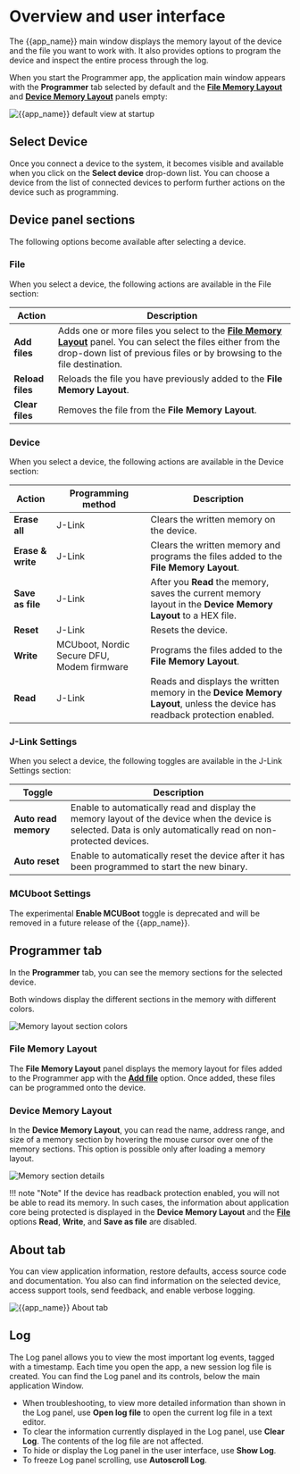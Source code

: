 # Overview and user interface

The {{app_name}} main window displays the memory layout of the device and the file you want to work with. It also provides options to program the device and inspect the entire process through the log.

When you start the Programmer app, the application main window appears with the **Programmer** tab selected by default and the [**File Memory Layout**](#file-memory-layout) and [**Device Memory Layout**](#device-memory-layout) panels empty:

![{{app_name}} default view at startup](./screenshots/programmer_overview.png "{{app_name}} main window")

## Select Device

Once you connect a device to the system, it becomes visible and available when you click on the **Select device** drop-down list. You can choose a device from the list of connected devices to perform further actions on the device such as programming.

## Device panel sections

The following options become available after selecting a device.

### File

When you select a device, the following actions are available in the File section:

| Action              | Description                                                                                        |
|---------------------|----------------------------------------------------------------------------------------------------|
| **Add files**       | Adds one or more files you select to the [**File Memory Layout**](#file-memory-layout) panel. You can select the files either from the drop-down list of previous files or by browsing to the file destination.              |
| **Reload files**    | Reloads the file you have previously added to the **File Memory Layout**.                          |
| **Clear files**     | Removes the file from the **File Memory Layout**.                                                  |

### Device

When you select a device, the following actions are available in the Device section:

| Action              | Programming method       | Description                                                                                        |
|---------------------|--------------------------|----------------------------------------------------------------------------------------------------|
| **Erase all**       | J-Link                   | Clears the written memory on the device.                                                           |
| **Erase & write**   | J-Link                   | Clears the written memory and programs the files added to the **File Memory Layout**.              |
| **Save as file**    | J-Link                   | After you **Read** the memory, saves the current memory layout in the **Device Memory Layout** to a HEX file.                     |
| **Reset**           | J-Link                   | Resets the device.                                                                                 |
| **Write**           | MCUboot, Nordic Secure DFU, Modem firmware | Programs the files added to the **File Memory Layout**.                                 |
| **Read**            | J-Link                   | Reads and displays the written memory in the **Device Memory Layout**, unless the device has readback protection enabled.  |

### J-Link Settings

When you select a device, the following toggles are available in the J-Link Settings section:

| Toggle                            | Description                                                                                          |
|-----------------------------------|------------------------------------------------------------------------------------------------------|
| **Auto read memory**              | Enable to automatically read and display the memory layout of the device when the device is selected. Data is only automatically read on non-protected devices. |
| **Auto reset**                    | Enable to automatically reset the device after it has been programmed to start the new binary.       |

### MCUboot Settings

The experimental **Enable MCUBoot** toggle is deprecated and will be removed in a future release of the {{app_name}}.

## Programmer tab

In the **Programmer** tab, you can see the memory sections for the selected device.

Both windows display the different sections in the memory with different colors.

![Memory layout section colors](./screenshots/programmer_app_memory_layout_colours.svg "Breakdown of colors of memory sections")

### File Memory Layout

The **File Memory Layout** panel displays the memory layout for files added to the Programmer app with the [**Add file**](#file-section) option. Once added, these files can be programmed onto the device.

### Device Memory Layout

In the **Device Memory Layout**, you can read the name, address range, and size of a memory section by hovering the mouse cursor over one of the memory sections. This option is possible only after loading a memory layout.

![Memory section details](./screenshots/programmer_with_device.png "Memory section after selecting a device")

!!! note "Note"
      If the device has readback protection enabled, you will not be able to read its memory.
      In such cases, the information about application core being protected is displayed in the **Device Memory Layout** and the [**File**](#file) options **Read**, **Write**, and **Save as file** are disabled.

## About tab

You can view application information, restore defaults, access source code and documentation. You also can find information on the selected device, access support tools, send feedback, and enable verbose logging.

![{{app_name}} About tab](./screenshots/nRF_Connect_for_Desktop_Prog_about.png "{{app_name}} About tab")

## Log

The Log panel allows you to view the most important log events, tagged with a timestamp. Each time you open the app, a new session log file is created. You can find the Log panel and its controls, below the main application Window.

- When troubleshooting, to view more detailed information than shown in the Log panel, use **Open log file** to open the current log file in a text editor.
- To clear the information currently displayed in the Log panel, use **Clear Log**. The contents of the log file are not affected.
- To hide or display the Log panel in the user interface, use **Show Log**.
- To freeze Log panel scrolling, use **Autoscroll Log**.